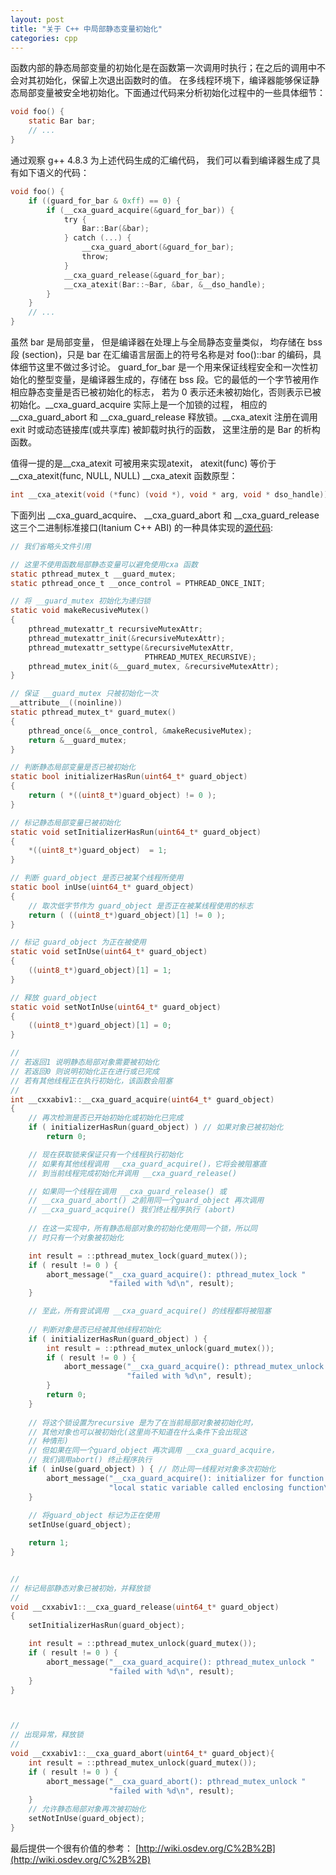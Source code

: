 ```yaml
---
layout: post
title: "关于 C++ 中局部静态变量初始化"
categories: cpp
---
```


函数内部的静态局部变量的初始化是在函数第一次调用时执行；在之后的调用中不会对其初始化，保留上次退出函数时的值。 在多线程环境下，编译器能够保证静态局部变量被安全地初始化。下面通过代码来分析初始化过程中的一些具体细节：

```c
void foo() {
    static Bar bar;
    // ...
}
```

通过观察 g++ 4.8.3 为上述代码生成的汇编代码， 我们可以看到编译器生成了具有如下语义的代码：

```c
void foo() {
    if ((guard_for_bar & 0xff) == 0) {
        if (__cxa_guard_acquire(&guard_for_bar)) {
            try {
                Bar::Bar(&bar);
            } catch (...) {
                __cxa_guard_abort(&guard_for_bar);
                throw;
            }
            __cxa_guard_release(&guard_for_bar);
            __cxa_atexit(Bar::~Bar, &bar, &__dso_handle);
        }
    }
    // ...
}
``` 

虽然 bar 是局部变量， 但是编译器在处理上与全局静态变量类似， 均存储在 bss 段 (section)，只是 bar 在汇编语言层面上的符号名称是对 foo()::bar 的编码，具体细节这里不做过多讨论。 guard\_for\_bar 是一个用来保证线程安全和一次性初始化的整型变量，是编译器生成的，存储在 bss 段。它的最低的一个字节被用作相应静态变量是否已被初始化的标志， 若为 0 表示还未被初始化，否则表示已被初始化。\_\_cxa\_guard\_acquire 实际上是一个加锁的过程， 相应的 \_\_cxa\_guard\_abort 和 \_\_cxa\_guard\_release 释放锁。\_\_cxa\_atexit 注册在调用 exit 时或动态链接库(或共享库) 被卸载时执行的函数， 这里注册的是 Bar 的析构函数。

值得一提的是\_\_cxa\_atexit 可被用来实现atexit， atexit(func) 等价于 \_\_cxa\_atexit(func, NULL, NULL) 
\_\_cxa\_atexit 函数原型：  

```c
int __cxa_atexit(void (*func) (void *), void * arg, void * dso_handle))
```

下面列出 \_\_cxa\_guard\_acquire、 \_\_cxa\_guard\_abort 和 \_\_cxa\_guard\_release 这三个二进制标准接口(Itanium C++ ABI) 的一种具体实现的[源代码](http://www.opensource.apple.com/source/libcppabi/libcppabi-14/src/cxa_guard.cxx):

```c
// 我们省略头文件引用

// 这里不使用函数局部静态变量可以避免使用cxa 函数
static pthread_mutex_t __guard_mutex;
static pthread_once_t __once_control = PTHREAD_ONCE_INIT;

// 将 __guard_mutex 初始化为递归锁
static void makeRecusiveMutex()
{
    pthread_mutexattr_t recursiveMutexAttr;
    pthread_mutexattr_init(&recursiveMutexAttr);
    pthread_mutexattr_settype(&recursiveMutexAttr, 
	                          PTHREAD_MUTEX_RECURSIVE);
    pthread_mutex_init(&__guard_mutex, &recursiveMutexAttr);
}

// 保证 __guard_mutex 只被初始化一次
__attribute__((noinline))
static pthread_mutex_t* guard_mutex()
{
    pthread_once(&__once_control, &makeRecusiveMutex);
    return &__guard_mutex;
}

// 判断静态局部变量是否已被初始化
static bool initializerHasRun(uint64_t* guard_object)
{
    return ( *((uint8_t*)guard_object) != 0 );
}

// 标记静态局部变量已被初始化
static void setInitializerHasRun(uint64_t* guard_object)
{
    *((uint8_t*)guard_object)  = 1;
}

// 判断 guard_object 是否已被某个线程所使用
static bool inUse(uint64_t* guard_object)
{
    // 取次低字节作为 guard_object 是否正在被某线程使用的标志
    return ( ((uint8_t*)guard_object)[1] != 0 );
}

// 标记 guard_object 为正在被使用
static void setInUse(uint64_t* guard_object)
{
    ((uint8_t*)guard_object)[1] = 1;
}

// 释放 guard_object
static void setNotInUse(uint64_t* guard_object)
{
    ((uint8_t*)guard_object)[1] = 0;
}

// 
// 若返回1 说明静态局部对象需要被初始化
// 若返回0 则说明初始化正在进行或已完成
// 若有其他线程正在执行初始化，该函数会阻塞
//
int __cxxabiv1::__cxa_guard_acquire(uint64_t* guard_object)
{
    // 再次检测是否已开始初始化或初始化已完成
    if ( initializerHasRun(guard_object) ) // 如果对象已被初始化
        return 0;

    // 现在获取锁来保证只有一个线程执行初始化
    // 如果有其他线程调用 __cxa_guard_acquire()，它将会被阻塞直
    // 到当前线程完成初始化并调用 __cxa_guard_release()

    // 如果同一个线程在调用 __cxa_guard_release() 或 
    // __cxa_guard_abort() 之前用同一个guard_object 再次调用 
    // __cxa_guard_acquire() 我们终止程序执行 (abort)
	
    // 在这一实现中，所有静态局部对象的初始化使用同一个锁，所以同
    // 时只有一个对象被初始化  

    int result = ::pthread_mutex_lock(guard_mutex());
    if ( result != 0 ) {
        abort_message("__cxa_guard_acquire(): pthread_mutex_lock "
                      "failed with %d\n", result);
    }

    // 至此，所有尝试调用 __cxa_guard_acquire() 的线程都将被阻塞
    
    // 判断对象是否已经被其他线程初始化
    if ( initializerHasRun(guard_object) ) { 
        int result = ::pthread_mutex_unlock(guard_mutex());
        if ( result != 0 ) {
            abort_message("__cxa_guard_acquire(): pthread_mutex_unlock "
                          "failed with %d\n", result);
        }
        return 0;
    }
    
    // 将这个锁设置为recursive 是为了在当前局部对象被初始化时，
    // 其他对象也可以被初始化(这里尚不知道在什么条件下会出现这
    // 种情形)
    // 但如果在同一个guard_object 再次调用 __cxa_guard_acquire，
    // 我们调用abort() 终止程序执行
    if ( inUse(guard_object) ) { // 防止同一线程对对象多次初始化
        abort_message("__cxa_guard_acquire(): initializer for function "
                      "local static variable called enclosing function\n");
    }
    
    // 将guard_object 标记为正在使用
    setInUse(guard_object);

    return 1;
}


//
// 标记局部静态对象已被初始，并释放锁
//
void __cxxabiv1::__cxa_guard_release(uint64_t* guard_object)
{
    setInitializerHasRun(guard_object);

    int result = ::pthread_mutex_unlock(guard_mutex());
    if ( result != 0 ) {
        abort_message("__cxa_guard_acquire(): pthread_mutex_unlock "
                      "failed with %d\n", result);
    }
}



//
// 出现异常，释放锁
// 
void __cxxabiv1::__cxa_guard_abort(uint64_t* guard_object){
    int result = ::pthread_mutex_unlock(guard_mutex());
    if ( result != 0 ) {
        abort_message("__cxa_guard_abort(): pthread_mutex_unlock "
                      "failed with %d\n", result);
    }
    // 允许静态局部对象再次被初始化
    setNotInUse(guard_object);
}
```

最后提供一个很有价值的参考： [http://wiki.osdev.org/C%2B%2B](http://wiki.osdev.org/C%2B%2B)
